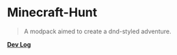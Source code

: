 # Minecraft-Hunt

> A modpack aimed to create a dnd-styled adventure.

[**Dev Log**](https://github.com/M1hono/Minecraft-Hunt/blob/main/CHANGELOG.md)